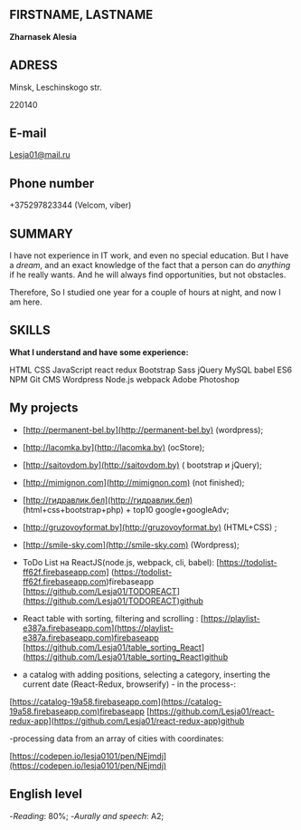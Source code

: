 
## FIRSTNAME, LASTNAME

**Zharnasek Alesia** 

## ADRESS

Minsk, Leschinskogo str.

220140

## E-mail  
[Lesja01@mail.ru](Lesja01@mail.ru)

## Phone number

+375297823344 (Velcom, viber)

## SUMMARY

I have not experience in IT work, and even no special education. But I have a *dream*, and an exact knowledge of the fact that a person can do *anything* if he really wants. And he will always find opportunities, but not obstacles. 
 
 Therefore, So I studied one year for a couple of hours at night, and now I am here.

 ## SKILLS

 **What I understand and have some experience:**

 HTML  CSS  JavaScript  react redux Bootstrap  Sass  jQuery  MySQL  babel  ES6  NPM Git  CMS Wordpress  Node.js  webpack  Adobe Photoshop

 ## My projects

- [http://permanent-bel.by](http://permanent-bel.by) (wordpress);  
- [http://lacomka.by](http://lacomka.by) (ocStore);  
- [http://saitovdom.by](http://saitovdom.by) ( bootstrap и jQuery);  
- [http://mimignon.com](http://mimignon.com) (not finished);  
- [http://гидравлик.бел](http://гидравлик.бел) (html+css+bootstrap+php) + top10 google+googleAdv;  
- [http://gruzovoyformat.by](http://gruzovoyformat.by) (HTML+CSS) ;  
- [http://smile-sky.com](http://smile-sky.com) (Wordpress);  



-  ToDo List на ReactJS(node.js, webpack, cli, babel):
[https://todolist-ff62f.firebaseapp.com] (https://todolist-ff62f.firebaseapp.com)firebaseapp
[https://github.com/Lesja01/TODOREACT](https://github.com/Lesja01/TODOREACT)github

-  React table with sorting, filtering and scrolling
: 
[https://playlist-e387a.firebaseapp.com](https://playlist-e387a.firebaseapp.com)firebaseapp
[https://github.com/Lesja01/table_sorting_React](https://github.com/Lesja01/table_sorting_React)github

- a catalog with adding positions, selecting a category, inserting the current date (React-Redux, browserify) - in the process-:

[https://catalog-19a58.firebaseapp.com](https://catalog-19a58.firebaseapp.com)firebaseapp
[https://github.com/Lesja01/react-redux-app](https://github.com/Lesja01/react-redux-app)github

-processing data from an array of cities with coordinates:

[https://codepen.io/lesja0101/pen/NEjmdj](https://codepen.io/lesja0101/pen/NEjmdj) 

## English level

-*Reading*: 80%;
-*Aurally and speech*: A2;


